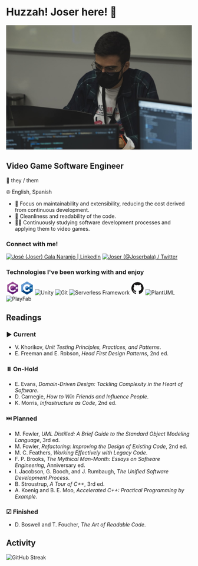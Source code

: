 # Huzzah! Joser here! 🙌

![Me at MálagaJam Weekend 13!](./images/me_at_mjw13.jpg "Me at MálagaJam Weekend 13!")

## Video Game Software Engineer

🌈 they / them

🌐 English, Spanish

- 🌟 Focus on maintainability and extensibility, reducing the cost derived from continuous development.
- 📑 Cleanliness and readability of the code.
- 👩‍🔧 Continuously studying software development processes and applying them to video games.

### Connect with me!

[<img title="LinkedIn" alt="José (Joser) Gala Naranjo | LinkedIn" height="30px"  src="https://upload.wikimedia.org/wikipedia/commons/8/81/LinkedIn_icon.svg"/>][linkedin]
[<img title="Twitter" alt="Joser (@Joserbala) / Twitter" height="30px" src="https://upload.wikimedia.org/wikipedia/commons/6/6f/Logo_of_Twitter.svg"/>][twitter]

[linkedin]: https://www.linkedin.com/in/joserbala/
[twitter]: https://twitter.com/Joserbala

### Technologies I've been working with and enjoy

<p>
  <img title="C#" alt="C#" height="35px" src="https://raw.githubusercontent.com/devicons/devicon/master/icons/csharp/csharp-original.svg"/>
  <img title="C++" alt="C++" height="35px" src="https://raw.githubusercontent.com/devicons/devicon/master/icons/cplusplus/cplusplus-original.svg"/>
  <img title="Unity" alt="Unity" height="35px" src="https://i.redd.it/tu3gt6ysfxq71.png"/>
  <img title="Git" alt="Git" height="35px" src="https://www.vectorlogo.zone/logos/git-scm/git-scm-icon.svg"/>
  <img title="Serverless Framework" alt="Serverless Framework" height="35px" src="https://gitlab.com/uploads/-/system/project/avatar/15112583/serverless_framework.png"/>
  <img title="GitHub" alt="GitHub" height="35px" src="https://raw.githubusercontent.com/devicons/devicon/2ae2a900d2f041da66e950e4d48052658d850630/icons/github/github-original.svg"/>
  <img title="PlantUML" alt="PlantUML" height="35px" src="https://plugins.jetbrains.com/files/7017/122599/icon/pluginIcon.svg"/>
  <img title="PlayFab" alt="PlayFab" height="35px" src="https://www.nuget.org/profiles/PlayFab/avatar"/>
</p>

## Readings

### ▶️ Current

- V. Khorikov, *Unit Testing Principles, Practices, and Patterns*.
- E. Freeman and E. Robson, *Head First Design Patterns*, 2nd ed.

### ⏸️ On-Hold

- E. Evans, *Domain-Driven Design: Tackling Complexity in the Heart of Software*.
- D. Carnegie, *How to Win Friends and Influence People*.
- K. Morris, *Infrastructure as Code*, 2nd ed.

### ⏭️ Planned

- M. Fowler, *UML Distilled: A Brief Guide to the Standard Object Modeling Language*, 3rd ed.
- M. Fowler, *Refactoring: Improving the Design of Existing Code*, 2nd ed.
- M. C. Feathers, *Working Effectively with Legacy Code*.
- F. P. Brooks, *The Mythical Man-Month: Essays on Software Engineering*, Anniversary ed.
- I. Jacobson, G. Booch, and J. Rumbaugh, *The Unified Software Development Process*.
- B. Stroustrup, *A Tour of C++*, 3rd ed.
- A. Koenig and B. E. Moo, *Accelerated C++: Practical Programming by Example*.

### ☑ Finished

- D. Boswell and T. Foucher, *The Art of Readable Code*.

## Activity

![GitHub Streak](http://github-readme-streak-stats.herokuapp.com?user=Joserbala&theme=tokyonight&hide_border=true&date_format=j%20M%5B%20Y%5D)
